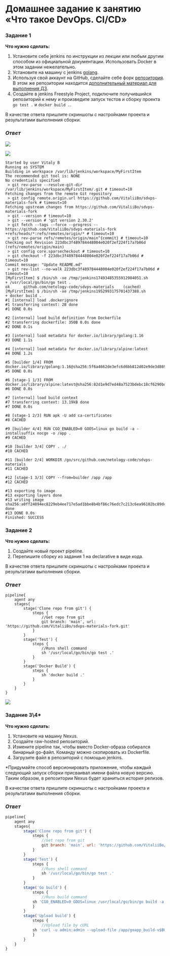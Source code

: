 # Домашнее задание к занятию «Что такое DevOps. СI/СD»

### Задание 1
**Что нужно сделать:**

1. Установите себе jenkins по инструкции из лекции или любым другим способом из официальной документации. Использовать Docker в этом задании нежелательно.
2. Установите на машину с jenkins [golang](https://golang.org/doc/install).
3. Используя свой аккаунт на GitHub, сделайте себе форк [репозитория](https://github.com/netology-code/sdvps-materials.git). В этом же репозитории находится [дополнительный материал для выполнения ДЗ](https://github.com/netology-code/sdvps-materials/blob/main/CICD/8.2-hw.md).
3. Создайте в jenkins Freestyle Project, подключите получившийся репозиторий к нему и произведите запуск тестов и сборку проекта ```go test .``` и  ```docker build .```.

В качестве ответа пришлите скриншоты с настройками проекта и результатами выполнения сборки.

### *Ответ*

![](./homework-8-02/image-01.jpg)

![](./homework-8-02/image-02.jpg)


```shell
Started by user Vitaly B
Running as SYSTEM
Building in workspace /var/lib/jenkins/workspace/MyFirstItem
The recommended git tool is: NONE
No credentials specified
 > git rev-parse --resolve-git-dir /var/lib/jenkins/workspace/MyFirstItem/.git # timeout=10
Fetching changes from the remote Git repository
 > git config remote.origin.url https://github.com/VitaliiBo/sdvps-materials-fork # timeout=10
Fetching upstream changes from https://github.com/VitaliiBo/sdvps-materials-fork
 > git --version # timeout=10
 > git --version # 'git version 2.30.2'
 > git fetch --tags --force --progress -- https://github.com/VitaliiBo/sdvps-materials-fork +refs/heads/*:refs/remotes/origin/* # timeout=10
 > git rev-parse refs/remotes/origin/main^{commit} # timeout=10
Checking out Revision 223dbc3f489784448004e020f2ef224f17a7b06d (refs/remotes/origin/main)
 > git config core.sparsecheckout # timeout=10
 > git checkout -f 223dbc3f489784448004e020f2ef224f17a7b06d # timeout=10
Commit message: "Update README.md"
 > git rev-list --no-walk 223dbc3f489784448004e020f2ef224f17a7b06d # timeout=10
[MyFirstItem] $ /bin/sh -xe /tmp/jenkins17493485355912984051.sh
+ /usr/local/go/bin/go test .
ok  	github.com/netology-code/sdvps-materials	(cached)
[MyFirstItem] $ /bin/sh -xe /tmp/jenkins1952993175701437388.sh
+ docker build .
#1 [internal] load .dockerignore
#1 transferring context: 2B done
#1 DONE 0.0s

#2 [internal] load build definition from Dockerfile
#2 transferring dockerfile: 350B 0.0s done
#2 DONE 0.1s

#3 [internal] load metadata for docker.io/library/golang:1.16
#3 DONE 1.1s

#4 [internal] load metadata for docker.io/library/alpine:latest
#4 DONE 1.2s

#5 [builder 1/4] FROM docker.io/library/golang:1.16@sha256:5f6a4662de3efc6d6bb812d02e9de3d8698eea16b8eb7281f03e6f3e8383018e
#5 DONE 0.0s

#6 [stage-1 1/3] FROM docker.io/library/alpine:latest@sha256:82d1e9d7ed48a7523bdebc18cf6290bdb97b82302a8a9c27d4fe885949ea94d1
#6 DONE 0.0s

#7 [internal] load build context
#7 transferring context: 13.19kB done
#7 DONE 0.0s

#8 [stage-1 2/3] RUN apk -U add ca-certificates
#8 CACHED

#9 [builder 4/4] RUN CGO_ENABLED=0 GOOS=linux go build -a -installsuffix nocgo -o /app .
#9 CACHED

#10 [builder 3/4] COPY . ./
#10 CACHED

#11 [builder 2/4] WORKDIR /go/src/github.com/netology-code/sdvps-materials
#11 CACHED

#12 [stage-1 3/3] COPY --from=builder /app /app
#12 CACHED

#13 exporting to image
#13 exporting layers done
#13 writing image sha256:a0ff24894ec8229eb4ee717e5ad1bbe8b4bf86c76edc7c213c6ea96102bc89dc done
#13 DONE 0.0s
Finished: SUCCESS
```


### Задание 2
**Что нужно сделать:**

1. Создайте новый проект pipeline.
2. Перепишите сборку из задания 1 на declarative в виде кода.

В качестве ответа пришлите скриншоты с настройками проекта и результатами выполнения сборки.

### *Ответ*

```
pipeline{
    agent any
    stages{
        stage('Clone repo from git') {
            steps {
                //Get repo from git
                git branch: 'main', url: 'https://github.com/VitaliiBo/sdvps-materials-fork.git'
            }
        }
        stage('Test') {
            steps {
                //Runs shell command
                sh '/usr/local/go/bin/go test .'
            }
        }
        stage('Docker Build') {
            steps {
                sh 'docker build .'
            }
        }
    }
}
```

![](./homework-8-02/image-03.jpg)

### Задание 3\4*

**Что нужно сделать:**

1. Установите на машину Nexus.
1. Создайте raw-hosted репозиторий.
1. Измените pipeline так, чтобы вместо Docker-образа собирался бинарный go-файл. Команду можно скопировать из Dockerfile.
1. Загрузите файл в репозиторий с помощью jenkins.

*Придумайте способ версионировать приложение, чтобы каждый следующий запуск сборки присваивал имени файла новую версию. Таким образом, в репозитории Nexus будет храниться история релизов.

В качестве ответа пришлите скриншоты с настройками проекта и результатами выполнения сборки.

### *Ответ*

```js
pipeline{
    agent any
    stages{
        stage('Clone repo from git') {
            steps {
                //Get repo from git
                git branch: 'main', url: 'https://github.com/VitaliiBo/sdvps-materials-fork.git'
            }
        }
        stage('Test') {
            steps {
                //Runs shell command
                sh '/usr/local/go/bin/go test .'
            }
        }
        stage('Go build') {
            steps {
                //Runs build command
            sh 'CGO_ENABLED=0 GOOS=linux /usr/local/go/bin/go build -a -installsuffix nocgo -o /app/goapp_build-v$BUILD_NUMBER .'
            }
        }
        stage('Upload build') {
            steps {
                //Upload file by cURL
            sh 'curl -u admin:admin --upload-file /app/goapp_build-v$BUILD_NUMBER "http://localhost:8081/repository/hw-repo/"'
            }
        }
    }
}

```